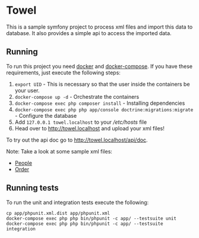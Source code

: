 # Towel

This is a sample symfony project to process xml files
and import this data to database. It also provides
a simple api to access the imported data.

## Running

To run this project you need [docker]() and [docker-compose](). If you have these
requirements, just execute the following steps:

 1. `export UID` - This is necessary so that the user inside the containers be your user.
 2. `docker-compose up -d` - Orchestrate the containers
 3. `docker-compose exec php composer install` - Installing dependencies
 4. `docker-compose exec php php app/console doctrine:migrations:migrate` - Configure the database
 5. Add `127.0.0.1 towel.localhost` to your */etc/hosts* file
 6. Head over to http://towel.localhost and upload your xml files!
 
To try out the api doc go to http://towel.localhost/api/doc.

Note: Take a look at some sample xml files:

 - [People](src/AppBundle/Tests/Resources/people.xml)
 - [Order](src/AppBundle/Tests/Resources/shiporders.xml)

## Running tests

To run the unit and integration tests execute the following:

    cp app/phpunit.xml.dist app/phpunit.xml
    docker-compose exec php php bin/phpunit -c app/ --testsuite unit
    docker-compose exec php php bin/phpunit -c app/ --testsuite integration
